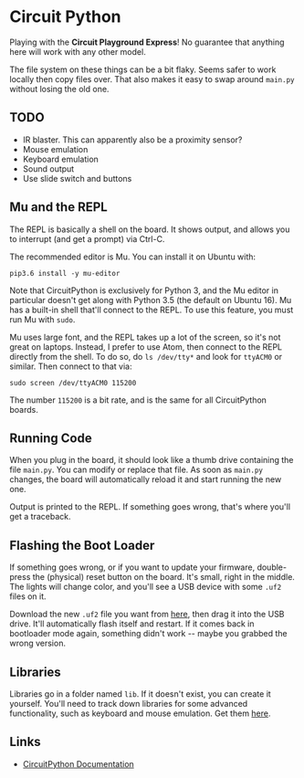 # Circuit Python

Playing with the **Circuit Playground Express**! No guarantee that anything here will work with any other model.

The file system on these things can be a bit flaky. Seems safer to work locally then copy files over. That also makes it easy to swap around `main.py` without losing the old one.


## TODO

- IR blaster. This can apparently also be a proximity sensor?
- Mouse emulation
- Keyboard emulation
- Sound output
- Use slide switch and buttons

## Mu and the REPL

The REPL is basically a shell on the board. It shows output, and allows you to interrupt (and get a prompt) via Ctrl-C.

The recommended editor is Mu. You can install it on Ubuntu with:

```
pip3.6 install -y mu-editor
```

Note that CircuitPython is exclusively for Python 3, and the Mu editor in particular doesn't get along with Python 3.5 (the default on Ubuntu 16). Mu has a built-in shell that'll connect to the REPL. To use this feature, you must run Mu with `sudo`.

Mu uses large font, and the REPL takes up a lot of the screen, so it's not great on laptops. Instead, I prefer to use Atom, then connect to the REPL directly from the shell. To do so, do `ls /dev/tty*` and look for `ttyACM0` or similar. Then connect to that via:

```
sudo screen /dev/ttyACM0 115200
```

The number `115200` is a bit rate, and is the same for all CircuitPython boards.

## Running Code

When you plug in the board, it should look like a thumb drive containing the file `main.py`. You can modify or replace that file. As soon as `main.py` changes, the board will automatically reload it and start running the new one.

Output is printed to the REPL. If something goes wrong, that's where you'll get a traceback.

## Flashing the Boot Loader

If something goes wrong, or if you want to update your firmware, double-press the (physical) reset button on the board. It's small, right in the middle. The lights will change color, and you'll see a USB device with some `.uf2` files on it.

Download the new `.uf2` file you want from [here](https://github.com/adafruit/circuitpython/releases), then drag it into the USB drive. It'll automatically flash itself and restart. If it comes back in bootloader mode again, something didn't work -- maybe you grabbed the wrong version.

## Libraries

Libraries go in a folder named `lib`. If it doesn't exist, you can create it yourself. You'll need to track down libraries for some advanced functionality, such as keyboard and mouse emulation. Get them [here](https://github.com/adafruit/Adafruit_CircuitPython_Bundle/releases/tag/20181030).

## Links

- [CircuitPython Documentation](https://learn.adafruit.com/adafruit-circuit-playground-express/circuitpython-analog-out-2)
